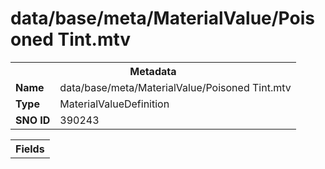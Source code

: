 <h1>data/base/meta/MaterialValue/Poisoned Tint.mtv</h1><table><tr><th colspan="100%">Metadata</th></tr><tr><td><b>Name</b></td><td>data/base/meta/MaterialValue/Poisoned Tint.mtv</td></tr><tr><td><b>Type</b></td><td>MaterialValueDefinition</td></tr><tr><td><b>SNO ID</b></td><td>390243</td></tr></table>

<table><tr><th colspan="100%">Fields</th></tr></table>

